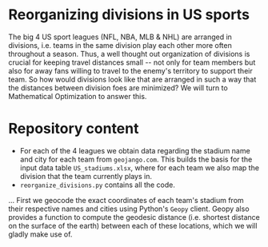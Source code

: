 # Reorganizing divisions in US sports
The big 4 US sport leagues (NFL, NBA, MLB & NHL) are arranged in divisions, i.e. teams in the same division play each other more often throughout a season. Thus, a well thought out organization of divisions is crucial for keeping travel distances small -- not only for team members but also for away fans willing to travel to the enemy's territory to support their team.
So how would divisions look like that are arranged in such a way that the distances between division foes are minimized? We will turn to Mathematical Optimization to answer this.

# Repository content
- For each of the 4 leagues we obtain data regarding the stadium name and city for each team from `geojango.com`. This builds the basis for the input data table `US_stadiums.xlsx`, where for each team we also map the division that the team currently plays in. 
- `reorganize_divisions.py` contains all the code.

... First we geocode the exact coordinates of each team's stadium from their respective names and cities using Python's `Geopy` client. Geopy also provides a function to compute the geodesic distance (i.e. shortest distance on the surface of the earth) between each of these locations, which we will gladly make use of.
